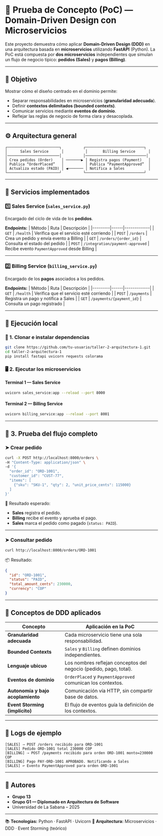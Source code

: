 # 🧩 Prueba de Concepto (PoC) — Domain-Driven Design con Microservicios

Este proyecto demuestra cómo aplicar **Domain-Driven Design (DDD)** en una arquitectura basada en **microservicios** utilizando **FastAPI** (Python).
La PoC está compuesta por **dos microservicios** independientes que simulan un flujo de negocio típico: **pedidos (Sales)** y **pagos (Billing)**.

---

## 🧠 Objetivo

Mostrar cómo el diseño centrado en el dominio permite:
- Separar responsabilidades en microservicios (**granularidad adecuada**).
- Definir **contextos delimitados (bounded contexts)**.
- Comunicar servicios mediante **eventos de dominio**.
- Reflejar las reglas de negocio de forma clara y desacoplada.

---

## ⚙️ Arquitectura general

```
┌────────────────────────┐          ┌───────────────────────────┐
│      Sales Service      │          │       Billing Service      │
│────────────────────────│          │────────────────────────────│
│ Crea pedidos (Order)    │ ───────▶ │ Registra pagos (Payment)   │
│ Publica “OrderPlaced”   │          │ Publica “PaymentApproved”  │
│ Actualiza estado (PAID) │ ◀─────── │ Notifica a Sales           │
└────────────────────────┘          └───────────────────────────┘
```

---

## 🧱 Servicios implementados

### **1️⃣ Sales Service (`sales_service.py`)**
Encargado del ciclo de vida de los **pedidos**.

**Endpoints:**
| Método | Ruta | Descripción |
|---------|------|-------------|
| `GET` | `/health` | Verifica que el servicio esté corriendo |
| `POST` | `/orders` | Crea un pedido y envía evento a Billing |
| `GET` | `/orders/{order_id}` | Consulta el estado del pedido |
| `POST` | `/integration/payment-approved` | Recibe evento `PaymentApproved` desde Billing |

---

### **2️⃣ Billing Service (`billing_service.py`)**
Encargado de los **pagos** asociados a los pedidos.

**Endpoints:**
| Método | Ruta | Descripción |
|---------|------|-------------|
| `GET` | `/health` | Verifica que el servicio esté corriendo |
| `POST` | `/payments` | Registra un pago y notifica a Sales |
| `GET` | `/payments/{payment_id}` | Consulta un pago registrado |

---

## 🚀 Ejecución local

### 🔧 1. Clonar e instalar dependencias
```bash
git clone https://github.com/tu-usuario/taller-2-arquitectura-1.git
cd taller-2-arquitectura-1
pip install fastapi uvicorn requests colorama
```

### 🖥️ 2. Ejecutar los microservicios

#### Terminal 1 — **Sales Service**
```bash
uvicorn sales_service:app --reload --port 8000
```

#### Terminal 2 — **Billing Service**
```bash
uvicorn billing_service:app --reload --port 8001
```

---

## 🧪 3. Prueba del flujo completo

### ➤ Crear pedido
```bash
curl -X POST http://localhost:8000/orders \
-H "Content-Type: application/json" \
-d '{
  "order_id": "ORD-1001",
  "customer_id": "CUST-77",
  "items": [
    {"sku": "SKU-1", "qty": 2, "unit_price_cents": 115000}
  ]
}'
```

📜 Resultado esperado:
- **Sales** registra el pedido.
- **Billing** recibe el evento y aprueba el pago.
- **Sales** marca el pedido como pagado (`status: PAID`).

---

### ➤ Consultar pedido
```bash
curl http://localhost:8000/orders/ORD-1001
```
📦 Resultado:
```json
{
  "id": "ORD-1001",
  "status": "PAID",
  "total_amount_cents": 230000,
  "currency": "COP"
}
```

---

## 🧩 Conceptos de DDD aplicados

| Concepto | Aplicación en la PoC |
|-----------|----------------------|
| **Granularidad adecuada** | Cada microservicio tiene una sola responsabilidad. |
| **Bounded Contexts** | `Sales` y `Billing` definen dominios independientes. |
| **Lenguaje ubicuo** | Los nombres reflejan conceptos del negocio (pedido, pago, total). |
| **Eventos de dominio** | `OrderPlaced` y `PaymentApproved` comunican los contextos. |
| **Autonomía y bajo acoplamiento** | Comunicación vía HTTP, sin compartir base de datos. |
| **Event Storming (implícito)** | El flujo de eventos guía la definición de los contextos. |

---

## 🧾 Logs de ejemplo

```
[SALES] ⇢ POST /orders recibido para ORD-1001
[SALES] Pedido ORD-1001 total 230000 COP
[BILLING] ⇢ POST /payments recibido para orden ORD-1001 monto=230000 COP
[BILLING] Pago PAY-ORD-1001 APROBADO. Notificando a Sales
[SALES] ↩ Evento PaymentApproved para orden ORD-1001
```

---

## 👥 Autores

- **Grupo 13**
- **Grupo G1 — Diplomado en Arquitectura de Software**
- Universidad de La Sabana – 2025

---

📚 **Tecnologías:** Python · FastAPI · Uvicorn
🧩 **Arquitectura:** Microservicios · DDD · Event Storming (teórico)

